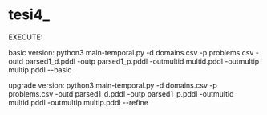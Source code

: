 # tesi4_

EXECUTE: 

basic version:
python3 main-temporal.py -d  domains.csv  -p problems.csv  -outd parsed1_d.pddl -outp parsed1_p.pddl -outmultid multid.pddl -outmultip multip.pddl --basic

upgrade version:
python3 main-temporal.py -d  domains.csv  -p problems.csv  -outd parsed1_d.pddl -outp parsed1_p.pddl -outmultid multid.pddl -outmultip multip.pddl --refine
